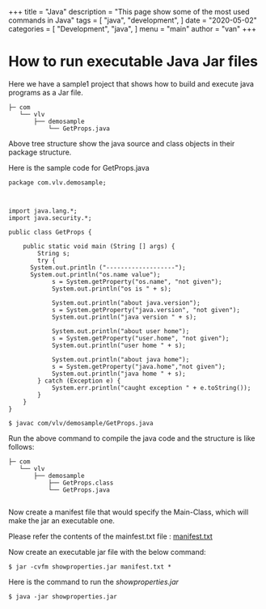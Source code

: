 +++
title = "Java"
description = "This page show some of the most used commands in Java"
tags = [
    "java",
    "development",
]
date = "2020-05-02"
categories = [
    "Development",
    "java",
]
menu = "main"
author = "van"
+++

# How to run executable Java Jar files

Here we have a sample1 project that shows how to build and execute java programs as a Jar file.

```
├─ com
   └── vlv
       ├── demosample
           └── GetProps.java

```

Above tree structure show the java source and class objects in their package structure.

Here is the sample code for GetProps.java

```
package com.vlv.demosample;



import java.lang.*;
import java.security.*;

public class GetProps {

	public static void main (String [] args) {
		String s;
		try {
      System.out.println ("-------------------");	
      System.out.println("os.name value");
			s = System.getProperty("os.name", "not given");
			System.out.println("os is " + s);

			System.out.println("about java.version");
			s = System.getProperty("java.version", "not given");
			System.out.println("java version " + s);

			System.out.println("about user home");
			s = System.getProperty("user.home", "not given");
			System.out.println("user home " + s);

			System.out.println("about java home");
			s = System.getProperty("java.home","not given");
			System.out.println("java home " + s);
		} catch (Exception e) {
			System.err.println("caught exception " + e.toString());
		}
	}
}

```

```
$ javac com/vlv/demosample/GetProps.java

```

Run the above command to compile the java code and the structure is like follows:

```
├─ com
   └── vlv
       ├── demosample
           ├── GetProps.class
           └── GetProps.java
  
```

Now create a manifest file that would specify the Main-Class, which will make the jar an executable one.

Please refer the contents of the mainfest.txt file : [manifest.txt](https://github.com/vlvanchin/testbed/blob/master/java/sample1/manifest.txt)

Now create an executable jar file with the below command:

```
$ jar -cvfm showproperties.jar manifest.txt *

```

Here is the command to run the *showproperties.jar* 

```
$ java -jar showproperties.jar

```

